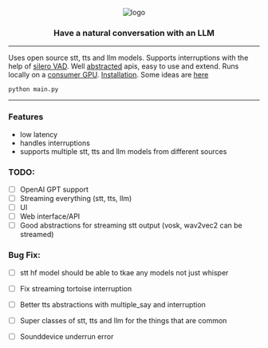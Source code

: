 <div align="center">

![logo](media/logo.gif)

<h3>

Have a natural conversation with an LLM

</h3>

</div>

---

Uses open source stt, tts and llm models.
Supports interruptions with the help of [silero VAD](https://github.com/snakers4/silero-vad).
Well [abstracted](/llm) apis, easy to use and extend.
Runs locally on a [consumer GPU](https://www.nvidia.com/en-us/geforce/graphics-cards/30-series/rtx-3080-3080ti/).
[Installation](INSTALL.md).
Some ideas are [here](notes/Ideas.md)


```shell 
python main.py
```

---

### Features
- low latency
- handles interruptions
- supports multiple stt, tts and llm models from different sources


### TODO:
- [ ] OpenAI GPT support
- [ ] Streaming everything (stt, tts, llm)
- [ ] UI
- [ ] Web interface/API
- [ ] Good abstractions for streaming stt output (vosk, wav2vec2 can be streamed)

### Bug Fix:
- [ ] stt hf model should be able to tkae any models not just whisper
- [ ] Fix streaming tortoise interruption
- [ ] Better tts abstractions with multiple_say and interruption
- [ ] Super classes of stt, tts and llm for the things that are common
- [ ] Sounddevice underrun error

